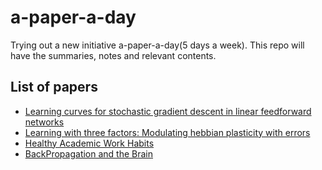 # a-paper-a-day
Trying out a new initiative a-paper-a-day(5 days a week). This repo will have the summaries, notes and relevant contents.

## List of papers

* [Learning curves for stochastic gradient descent in linear feedforward networks](https://github.com/m2kulkarni/a-paper-a-day/blob/main/files/learning-curves.pdf)
* [Learning with three factors: Modulating hebbian plasticity with errors](https://github.com/m2kulkarni/a-paper-a-day/blob/main/files/learning-with-three-factors.pdf)
* [Healthy Academic Work Habits](https://github.com/m2kulkarni/a-paper-a-day/blob/main/files/healthy-work-habits.pdf)
* [BackPropagation and the Brain](https://github.com/m2kulkarni/a-paper-a-day/blob/main/files/backprop-and-the-brain.pdf)
